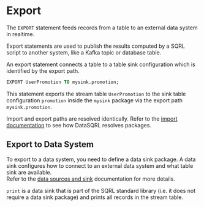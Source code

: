 
# Export

The `EXPORT` statement feeds records from a table to an external data system in realtime.

Export statements are used to publish the results computed by a SQRL script to another system, like a Kafka topic or database table.

An export statement connects a table to a table sink configuration which is identified by the export path.

```sql
EXPORT UserPromotion TO mysink.promotion;
```
This statement exports the stream table `UserPromotion` to the sink table configuration `promotion` inside the `mysink` package via the export path `mysink.promotion`.

Import and export paths are resolved identically. Refer to the [import documentation](../import) to see how DataSQRL resolves packages.

## Export to Data System

To export to a data system, you need to define a data sink package. A data sink configures how to connect to an external data system and what table sink are available. <br />
Refer to the [data sources and sink](../../sources/overview) documentation for more details.

`print` is a data sink that is part of the SQRL standard library (i.e. it does not require a data sink package) and prints all records in the stream table.